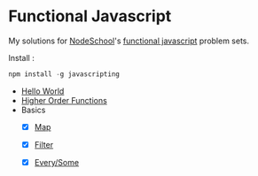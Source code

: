 # Functional Javascript

My solutions for [NodeSchool](http://nodeschool.io)'s [functional javascript](http://nodeschool.io/#functionaljs) problem sets.

Install : 

```javascript
npm install -g javascripting
```


* [Hello World](solutions/hello_world)
* [Higher Order Functions](solutions/higher_order_functions)
* Basics
  * [x] [Map](solutions/basic_map)
  * [x] [Filter](solutions/basic_filter)
  * [x] [Every/Some](solutions/basic_every_some)

